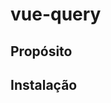 # vue-query

## Propósito

<!--@include: ./_parts/introduction.md-->

## Instalação

<!--@include: ./_parts/setup.md-->
